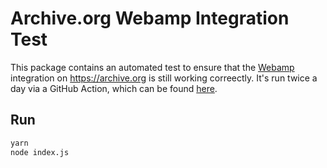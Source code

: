 # Archive.org Webamp Integration Test

This package contains an automated test to ensure that the [Webamp](https://webamp.org) integration on https://archive.org is still working correectly. It's run twice a day via a GitHub Action, which can be found [here](../../.github/workflows/ia-integration-tests.yml).
## Run

```sh
yarn
node index.js
```
